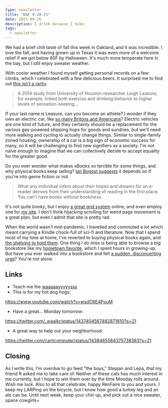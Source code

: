 ```yaml
---
type: newsletter
title: "D&F 9-20-21"
date: 2021-09-26
description: I drink because I bike
tags:
  - newsletter
---
```


We had a brief chill taste of fall this week in Oakland, and it was incredible. I love the fall, and having grown up in Texas it was even more of a welcome relief if we got below 80F by Halloween. It's much more temperate here in the bay, but I still enjoy sweater weather.

With cooler weather I found myself getting personal records on a few climbs, which I celebrated with a few delicious beers. It surprised me to find out [this isn't a rarity](https://www.outsideonline.com/health/running/exercise-alcohol-research/). 

>  A 2014 study from University of Houston researcher Leigh Leasure, for example, linked both exercise and drinking behavior to higher levels of sensation-seeking...

If your last name is Leasure, can you become an athlete? I wonder if they own an electric car, like [so many Britons and Americans](https://www.bbc.com/news/business-56748346)? Electric vehicles are one kind of future, and they certainly should be a replacement for the various gas-powered shipping hops for goods and sundries, but we'll need more walking and cycling to actually change things. Similar to single-family zoned housing, ownership of a car is a big sign of economic success for many, so it will be challenging to find new signifiers as a society. I'm not naïve enough to imagine that we can collectively decide to accept equality for the greater good.

Do you ever wonder what makes eBooks so terrible for some things, and why physical books keep selling? [Ian Bogost suggests](https://www.theatlantic.com/books/archive/2021/09/why-are-ebooks-so-terrible/620068/) it depends on if you're into genre fiction or not.

> What any individual infers about their hopes and dreams for an e-reader derives from their understanding of reading in the first place. You can’t have books without _bookiness_.

It's not quite _booky_, but I enjoy [a great grid system](https://stasaki.com/710354/15/) online, and even employ one for [my site](https://www.brookshelley.com). I don't think hijacking scrolling for weird page movement is a great plan, but even I admit that site is pretty rad.

When the world wasn't mid-pandemic, I travelled and commuted a lot which meant carrying a Kindle chock-full of sci-fi and literature. Now that I spend most of my time at home, I've reverted to buying physical books again, and [the shelving to hold them](https://stringfurniture.com/cases/the-calendar). One thing I do miss is being able to browse a big bookstore like my [hometown favorite](https://www.bookpeople.com), which I spent hours in growing-up. But have you ever walked into a bookstore and felt [a sudden, disconcerting urge](https://en.m.wikipedia.org/wiki/Mariko_Aoki_phenomenon)? You're not alone.

## Links

- Teach me the [waaaaayyyyysss](https://unpretty.space/post/662678543146352640)
- This is for my hot dog hogs:

https://www.youtube.com/watch?v=wsdO6E4PouM

- Have a great... Monday tomorrow:

https://twitter.com/_waalkr/status/1437404567482871810?s=21

- A great way to help out your neighborhood:

https://twitter.com/cantcomputer/status/1438465584375738383?s=21

## Closing

As I write this, I'm overdue to go feed "the boys," Stepjan and Lepa, that my friend R asked me to take care of. Neither of these cats has much interest in me currently, but I hope to win them over by the time Monday rolls around. Wish me luck. Also to all that celebrate, happy RenFaire to you and yours. I keep my LARPing on the bicycle, but I know how good a turkey leg and an ale can be. Until next week, keep your chin up, and pick out a nice sweater, space cowgirls~